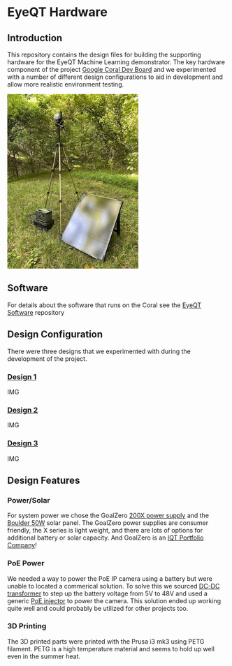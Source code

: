 # EyeQT Hardware

## Introduction

This repository contains the design files for building the supporting hardware for the EyeQT Machine Learning demonstrator. The key hardware component of the project [Google Coral Dev Board]() and we experimented with a number of different design configurations to aid in development and allow more realistic environment testing.

![StakeoutBox](documentation/images/001.jpg)

## Software

For details about the software that runs on the Coral see the [EyeQT Software]() repository

## Design Configuration

There were three designs that we experimented with during the development of the project.

### [Design 1]()

IMG
   
### [Design 2]()

IMG

### [Design 3]()

IMG

## Design Features

### Power/Solar

For system power we chose the GoalZero [200X power supply]() and the [Boulder 50W]() solar panel. The GoalZero power supplies are consumer friendly, the X series is light weight, and there are lots of options for additional battery or solar capacity. And GoalZero is an [IQT Portfolio Company](https://www.iqt.org/goal-zero/)!

### PoE Power

We needed a way to power the PoE IP camera using a battery but were unable to located a commerical solution. To solve this we sourced [DC-DC transformer]() to step up the battery voltage from 5V to 48V and used a generic [PoE injector]() to power the camera. This solution ended up working quite well and could probably be utilized for other projects too. 

### 3D Printing

The 3D printed parts were printed with the Prusa i3 mk3 using PETG filament. PETG is a high temperature material and seems to hold up well even in the summer heat.